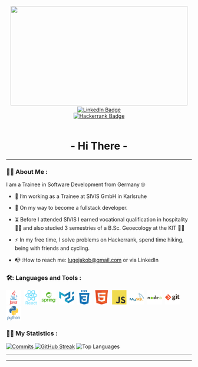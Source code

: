 <div id="header" align="center">
    <img src="https://media.giphy.com/media/L1R1tvI9svkIWwpVYr/giphy.gif" width="480" height="270" frameBorder="0"
        class="giphy-embed" allowFullScreen></img>
    <div id="badges">
        <div>
            <div>
                <a href="https://www.linkedin.com/in/jakob-luge-7a04a7159">
                    <img src="https://img.shields.io/badge/LinkedIn-blue?style=for-the-badge&logo=linkedin&logoColor=white"
                        alt="LinkedIn Badge" />
                </a>
            </div>
            <div>
                <a href="https://www.hackerrank.com/j__m_luge?hr_r=1">
                    <img src="https://content.linkedin.com/content/dam/me/business/en-us/talent-solutions-lodestone/body/logos/hackerrank-logo-dsk.png/jcr:content/renditions/hackerrank-logo-mob-port.png"
                        alt="Hackerrank Badge" />
                </a>
            </div>
        </div>
        <img src="https://komarev.com/ghpvc/?username=jakobmichael&style=flat-square&color=blue" alt="" />
    </div>
    <h1>
        - Hi There -
    </h1>
</div>

---

### :man_technologist: About Me :

I am a Trainee in Software Development from Germany 🤓

- 🔭 I’m working as a Trainee at SIVIS GmbH in Karlsruhe

- 🌱 On my way to become a fullstack developer.

- ⏳ Before I attended SIVIS I earned vocational qualification in hospitality 👨‍🍳 and also studied 3 semestries of a
B.Sc. Geoecology at the KIT 👨‍🎓

- ⚡ In my free time, I solve problems on Hackerrank, spend time hiking, being with friends and cycling.

- 📭 :How to reach me: lugejakob@gmail.com or via LinkedIn


### 🛠️: Languages and Tools :

<div>
  <img src="https://github.com/devicons/devicon/blob/master/icons/java/java-original-wordmark.svg" title="Java" alt="Java" width="40" height="40"/>&nbsp;
  <img src="https://github.com/devicons/devicon/blob/master/icons/react/react-original-wordmark.svg" title="React" alt="React" width="40" height="40"/>&nbsp;
  <img src="https://github.com/devicons/devicon/blob/master/icons/spring/spring-original-wordmark.svg" title="Spring" alt="Spring" width="40" height="40"/>&nbsp;
  <img src="https://github.com/devicons/devicon/blob/master/icons/materialui/materialui-original.svg" title="Material UI" alt="Material UI" width="40" height="40"/>&nbsp;
  <img src="https://github.com/devicons/devicon/blob/master/icons/css3/css3-plain-wordmark.svg"  title="CSS3" alt="CSS" width="40" height="40"/>&nbsp;
  <img src="https://github.com/devicons/devicon/blob/master/icons/html5/html5-original.svg" title="HTML5" alt="HTML" width="40" height="40"/>&nbsp;
  <img src="https://github.com/devicons/devicon/blob/master/icons/javascript/javascript-original.svg" title="JavaScript" alt="JavaScript" width="40" height="40"/>&nbsp;
  <img src="https://github.com/devicons/devicon/blob/master/icons/mysql/mysql-original-wordmark.svg" title="MySQL"  alt="MySQL" width="40" height="40"/>&nbsp;
  <img src="https://github.com/devicons/devicon/blob/master/icons/nodejs/nodejs-original-wordmark.svg" title="NodeJS" alt="NodeJS" width="40" height="40"/>&nbsp;
  <img src="https://github.com/devicons/devicon/blob/master/icons/git/git-original-wordmark.svg" title="Git" **alt="Git" width="40" height="40"/>
   <img src="https://github.com/devicons/devicon/blob/master/icons/python/python-original-wordmark.svg" title="Git" **alt="Git" width="40" height="40"/>
    
</div>

### 🧑‍💻 My Statistics :

[![Commits](https://github-readme-stats.vercel.app/api?username=jakobmichael&show_icons=true&theme=vue-dark)
![GitHub Streak](https://github-readme-streak-stats.herokuapp.com?user=jakobmichael&theme=vue-dark&date_format=j%20M%5B%20Y%5D)](https://git.io/streak-stats)
![Top Languages](https://github-readme-stats.vercel.app/api/top-langs/?username=jakobmichael&theme=vue-dark)
<!--(https://github.com/<username>/<repository_name>) -->

---
---
